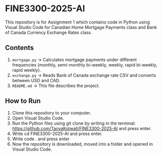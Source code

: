 # FINE3300-2025-AI
This repository is for Assignment 1 which contains code in Python using Visual Studio Code for Canadian Home Mortgage Payments class and Bank of Canada Currency Exchange Rates class.   

## Contents
1. `mortgage.py` → Calculates mortgage payments under different frequencies (monthly, semi-monthly bi-weekly, weekly, rapid bi-weekly, rapid weekly).
2. `exchange.py` → Reads Bank of Canada exchange rate CSV and converts between USD and CAD.
3. `README.md` → This file describes the project.

## How to Run
1. Clone this repository to your computer.
2. Open Visual Studio Code.
3. Run the Python files using git clone by writing in the terminal: https://github.com/TanyaKotwall/FINE3300-2025-AI and press enter. 
4. Write cd FINE3300-2025-AI and press enter.
5. Write code . and press enter
6. Now the repository is downloaded, moved into a folder and opened in Visual Studio Code. 
